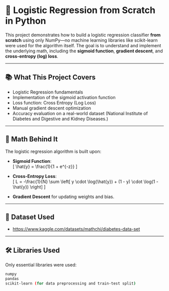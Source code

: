 # 🚀 Logistic Regression from Scratch in Python

This project demonstrates how to build a logistic regression classifier **from scratch** using only NumPy—no machine learning libraries like scikit-learn were used for the algorithm itself. The goal is to understand and implement the underlying math, including the **sigmoid function**, **gradient descent**, and **cross-entropy (log) loss**.

---

## 📚 What This Project Covers

- Logistic Regression fundamentals
- Implementation of the sigmoid activation function
- Loss function: Cross Entropy (Log Loss)
- Manual gradient descent optimization
- Accuracy evaluation on a real-world dataset (National Institute of Diabetes and Digestive and Kidney Diseases.)

---

## 🧠 Math Behind It

The logistic regression algorithm is built upon:

- **Sigmoid Function**:  
  \[
  \hat{y} = \frac{1}{1 + e^{-z}}
  \]

- **Cross-Entropy Loss**:  
  \[
  L = -\frac{1}{N} \sum \left[ y \cdot \log(\hat{y}) + (1 - y) \cdot \log(1 - \hat{y}) \right]
  \]


- **Gradient Descent** for updating weights and bias.

---

## 🧪 Dataset Used

- https://www.kaggle.com/datasets/mathchi/diabetes-data-set

---

## 🛠️ Libraries Used

Only essential libraries were used:

```bash
numpy
pandas
scikit-learn (for data preprocessing and train-test split)
